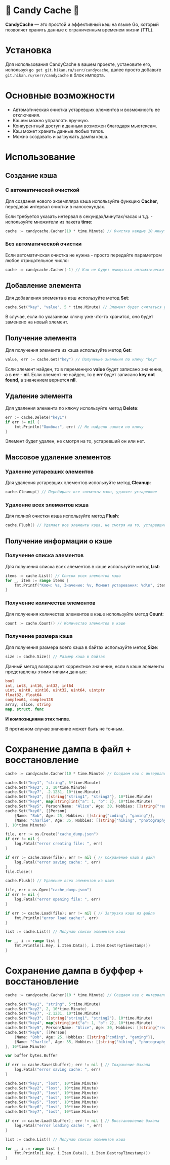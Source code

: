# :candy: Candy Cache :candy:

**CandyCache** — это простой и эффективный кэш на языке Go, который позволяет хранить данные с ограниченным временем жизни (**TTL**). 

# Установка

Для использования CandyCache в вашем проекте, установите его, используя ```go get git.hikan.ru/serr/candycache```, далее просто добавьте ```git.hikan.ru/serr/candycache``` в блок импорта.

# Основные возможности

- Автоматическая очистка устаревших элементов и возможность ее отключения.
- Кэшем можно управлять вручную.
- Конкурентный доступ к данным возможен благодаря мьютексам.
- Кэш может хранить данные любых типов.
- Можно создавать и загружать дампы кэша.

# Использование

## Создание кэша

### С автоматической очисткой

Для создания нового экземпляра кэша используйте функцию **Cacher**, передавая интервал очистки в наносекундах.

Если требуется указать интервал в секундах/минутах/часах и т.д. - используйте множители из пакета **time**:
```go
cache := candycache.Cacher(10 * time.Minute) // Очистка каждые 10 минут
```

### Без автоматической очистки

Если автоматичская очистка не нужна - просто передайте параметром любое отрицательное число:

```go
cache := candycache.Cacher(-1) // Кэш не будет очищаться автоматически
```

## Добавление элемента

Для добавления элемента в кэш используйте метод **Set**:
```go
cache.Set("key", "value", 5 * time.Minute) // Элемент будет считаться устаревшим через 5 минут
```
В случае, если по указанном ключу уже что-то хранится, оно будет заменено на новый элемент.

## Получение элемента

Для получения элемента из кэша используйте метод **Get**:

```go
value, err := cache.Get("key") // Получение значения по ключу "key"
```
Если элемент найден, то в переменную **value** будет записано значение, а в **err** - **nil**. Если элемент не найден, то в **err** будет записано **key not found**, а значением вернется **nil**.

## Удаление элемента

Для удаления элемента по ключу используйте метод **Delete**:

```go
err := cache.Delete("key1")
if err != nil {
    fmt.Println("Ошибка:", err) // Не найдено записи по ключу
}
```

Элемент будет удален, не смотря на то, устаревший он или нет.

## Массовое удаление элементов

### Удаление устаревших элементов

Для удаления устаревших элементов используйте метод **Cleanup**:

```go
cache.Cleanup() // Перебирает все элементы кэша, удаляет устаревшие
```

### Удаление всех элементов кэша

Для полной очистки кэша используйте метод **Flush**:

```go
cache.Flush() // Удаляет все элементы кэша, не смотря на то, устаревшие они или нет
```

## Получение информации о кэше

### Получение списка элементов

Для получения списка всех элементов в кэше используйте метод **List**:

```go
items := cache.List() // Список всех элементов кэша
for _, item := range items {
    fmt.Printf("Ключ: %s, Значение: %v, Момент устаревания: %d\n", item.Key, item.Item.Data(), item.Item.DestroyTimestamp())
}
```

### Получение количества элементов

Для получения количества элементов в кэше используйте метод **Count**:

```go
count := cache.Count() // Количество элементов в кэше
```

### Получение размера кэша

Для получения размера всего кэша в байтах используйте метод **Size**:

```go
size := cache.Size() // Размер кэша в байтах
```

Данный метод возвращает корректное значение, если в кэше элементы представлены этими типами данных:

```go
bool
int, int8, int16, int32, int64
uint, uint8, uint16, uint32, uint64, uintptr
float32, float64
complex64, complex128
array, slice, string
map, struct, func
```

**И композициями этих типов**.

В противном случае значение может быть не точным.

# Сохранение дампа в файл + восстановление

```go
cache := candycache.Cacher(10 * time.Minute) // Создаем кэш с интервалом очистки 10 минут

cache.Set("key1", "string", 5*time.Minute)
cache.Set("key2", 2, 10*time.Minute)
cache.Set("key7", -2.1231, 10*time.Minute)
cache.Set("key3", []string{"string1", "string2"}, 10*time.Minute)
cache.Set("key4", map[string]int{"a": 1, "b": 2}, 10*time.Minute)
cache.Set("key5", Person{Name: "Alice", Age: 30, Hobbies: []string{"reading", "swimming"}}, 10*time.Minute)
cache.Set("key6", []Person{
    {Name: "Bob", Age: 25, Hobbies: []string{"coding", "gaming"}},
    {Name: "Charlie", Age: 35, Hobbies: []string{"hiking", "photography"}},
}, 10*time.Minute)

file, err := os.Create("cache_dump.json")
if err != nil {
    log.Fatal("error creating file: ", err)
}

if err := cache.Save(file); err != nil { // Сохранение кэша в файл
    log.Fatal("error saving cache: ", err)
}
file.Close()

cache.Flush() // Удаление всех элементов из кэша

file, err = os.Open("cache_dump.json")
if err != nil {
    log.Fatal("error opening file: ", err)
}

if err := cache.Load(file); err != nil { // Загрузка кэша из файла
    fmt.Println("error load cache:", err)
}

list := cache.List() // Получаю список элементов кэша

for _, i := range list {
    fmt.Println(i.Key, i.Item.Data(), i.Item.DestroyTimestamp())
}
```

# Сохранение дампа в буффер + восстановление

```go
cache := candycache.Cacher(10 * time.Minute) // Создаем кэш с интервалом очистки 10 минут

cache.Set("key1", "string", 5*time.Minute)
cache.Set("key2", 2, 10*time.Minute)
cache.Set("key7", -2.1231, 10*time.Minute)
cache.Set("key3", []string{"string1", "string2"}, 10*time.Minute)
cache.Set("key4", map[string]int{"a": 1, "b": 2}, 10*time.Minute)
cache.Set("key5", Person{Name: "Alice", Age: 30, Hobbies: []string{"reading", "swimming"}}, 10*time.Minute)
cache.Set("key6", []Person{
    {Name: "Bob", Age: 25, Hobbies: []string{"coding", "gaming"}},
    {Name: "Charlie", Age: 35, Hobbies: []string{"hiking", "photography"}},
}, 10*time.Minute)

var buffer bytes.Buffer

if err := cache.Save(&buffer); err != nil { // Сохранение бэкапа
    log.Fatal("error saving cache: ", err)
}

cache.Set("key1", "lost", 10*time.Minute)
cache.Set("key2", "lost", 10*time.Minute)
cache.Set("key3", "lost", 10*time.Minute)
cache.Set("key4", "lost", 10*time.Minute)
cache.Set("key5", "lost", 10*time.Minute)
cache.Set("key6", "lost", 10*time.Minute)
cache.Set("key7", "lost", 10*time.Minute)

if err := cache.Load(&buffer); err != nil { // Восстановление бэкапа
    log.Fatal("error loading cache: ", err)
}

list := cache.List() // Получаю список элементов кэша

for _, i := range list {
    fmt.Println(i.Key, i.Item.Data(), i.Item.DestroyTimestamp())
}
```